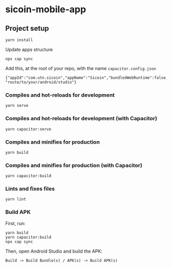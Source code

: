 # sicoin-mobile-app

## Project setup
```
yarn install
```

Update apps structure
```
npx cap sync
```

Add this, at the root of your repo, with the name `capacitor.config.json`
```
{"appId":"com.utn.sicoin","appName":"Sicoin","bundledWebRuntime":false,"webDir":"dist","linuxAndroidStudioPath": "route/to/your/android/studio"}
```

### Compiles and hot-reloads for development
```
yarn serve
```

### Compiles and hot-reloads for development (with Capacitor)
```
yarn capacitor:serve
```

### Compiles and minifies for production
```
yarn build
```

### Compiles and minifies for production (with Capacitor)
```
yarn capacitor:build
```
### Lints and fixes files
```
yarn lint
```
### Build APK
First, run:
```
yarn build
yarn capacitor:build
npx cap sync
```
Then, open Android Studio and build the APK:
```
Build -> Build Bundle(s) / APK(s) -> Build APK(s)
```
